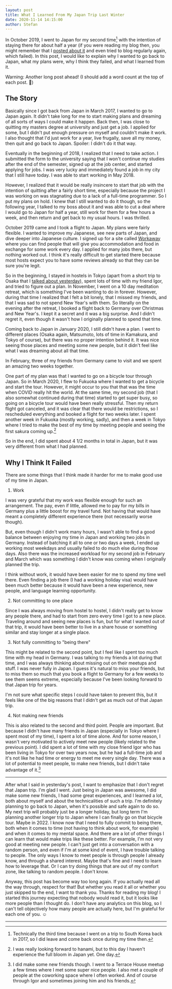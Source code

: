 ```yaml
---
layout: post
title: What I Learned From My Japan Trip Last Winter
date: 2020-11-14 14:15:00
author: Stefan
---
```


In October 2019, I went to Japan for my second time[^1] with the intention of staying there for about half a year (if you were reading my blog then, you might remember that I [posted about it](/2019/10/21/update021/) and even tried to blog regularly again, which failed). In this post, I would like to explain why I wanted to go back to Japan, what my plans were, why I think they failed, and what I learned from it.

Warning: Another long post ahead! (I should add a word count at the top of each post. 🤔)

## The Story

Basically since I got back from Japan in March 2017, I wanted to go to Japan again. It didn't take long for me to start making plans and dreaming of all sorts of ways I could make it happen. Back then, I was close to quitting my masters degree at university and just get a job. I applied for some, but I didn't put enough pressure on myself and couldn't make it work. I also thought that I'd just work for a year, live frugally, save all my money, then quit and go back to Japan. Spoiler: I didn't do it that way.

Eventually in the beginning of 2018, I realized that I need to take action. I submitted the form to the university saying that I won't continue my studies after the end of the semester, signed up at the job center, and started applying for jobs. I was very lucky and immediately found a job in my city that I still have today. I was able to start working in May 2018.

However, I realized that it would be really insincere to start that job with the intention of quitting after a fairly short time, especially because the project I was working on was stagnating due to a lack of a full-time programmer. So I put my plans on hold. I knew that I still wanted to do it though, so the following year, I talked to my boss about it and was able to cut a deal where I would go to Japan for half a year, still work for them for a few hours a week, and then return and get back to my usual hours. I was thrilled.

October 2019 came and I took a flight to Japan. My plans were fairly flexible. I wanted to improve my Japanese, see new parts of Japan, and dive deeper into Japanese culture. I signed up for a site called [Workaway](https://www.workaway.info) where you can find people that will give you accommodation and food in exchange for some work every day. I applied for many jobs there, but nothing worked out. I think it's really difficult to get started there because most hosts expect you to have some reviews already so that they can be sure you're legit.

So in the beginning, I stayed in hostels in Tokyo (apart from a short trip to Osaka that I [talked about yesterday](/2020/11/13/natsukashii/)), spent lots of time with my friend Igor, and tried to figure out a plan. In November, I went on a 10 day meditation retreat, which is something I've been wanting to do in forever. However, during that time I realized that I felt a bit lonely, that I missed my friends, and that I was sad to not spend New Year's with them. So literally on the evening after the retreat, I booked a flight back to Germany over Christmas and New Year's. I kept it a secret and it was a big surprise. And I didn't regret it, even though it wasn't how I originally planned to spend that time.

Coming back to Japan in January 2020, I still didn't have a plan. I went to different places (Osaka again, Matsumoto, lots of time in Kamakura, and Tokyo of course), but there was no proper intention behind it. It was nice seeing those places and meeting some new people, but it didn't feel like what I was dreaming about all that time.

In February, three of my friends from Germany came to visit and we spent an amazing two weeks together.

One part of my plan was that I wanted to go on a bicycle tour through Japan. So in March 2020, I flew to Fukuoka where I wanted to get a bicycle and start the tour. However, it might occur to you that that was the time when COVID really hit the world. At the same time, my second job (that I also somewhat continued during that time) started to get super busy, so going on a bicycle tour would have been really stressful. Then my return flight got canceled, and it was clear that there would be restrictions, so I rescheduled everything and booked a flight for two weeks later. I spent another week in Fukuoka (mostly working, sadly), and then a week in Tokyo where I tried to make the best of my time by meeting people and seeing the first sakura coming up.[^2]

So in the end, I did spent about 4 1/2 months in total in Japan, but it was very different from what I had planned.

## Why I Think It Failed
There are some things that I think made it harder for me to make good use of my time in Japan.

1. Work

I was very grateful that my work was flexible enough for such an arrangement. The pay, even if little, allowed me to pay for my bills in Germany plus a little boost for my travel fund. Not having that would have meant a completely different experience there (not necessarily worse though).

But, even though I didn't work many hours, I wasn't able to find a good balance between enjoying my time in Japan and working two jobs in Germany. Instead of batching it all to one or two days a week, I ended up working most weekdays and usually failed to do much else during those days. Also there was the increased workload for my second job in February and March which was something I didn't know was coming when I originally planned the trip.

I think without work, it would have been easier for me to spend my time well there. Even finding a job there (I had a working holiday visa) would have been much better because it would have been a new experience, new people, and language learning opportunity.

2. Not committing to one place

Since I was always moving from hostel to hostel, I didn't really get to know any people there, and had to start from zero every time I got to a new place. Traveling around and seeing new places is fun, but for what I wanted out of that trip, it would have been better to live in a share house or something similar and stay longer at a single place.

3. Not fully committing to "being there"

This might be related to the second point, but I feel like I spent too much time with my head in Germany. I was talking to my friends a lot during that time, and I was always thinking about missing out on their meetups and stuff. I was never fully in Japan. I guess it's natural to miss your friends, but to miss them so much that you book a flight to Germany for a few weeks to see them seems extreme, especially because I've been looking forward to that Japan trip for years.

I'm not sure what specific steps I could have taken to prevent this, but it feels like one of the big reasons that I didn't get as much out of that Japan trip.

4. Not making new friends

This is also related to the second and third point. People are important. But because I didn't have many friends in Japan (especially in Tokyo where I spent most of my time), I spent a lot of time alone. And for some reason, I wasn't very motivated to actively meet new people (likely related to the previous point). I did spent a lot of time with my close friend Igor who has been living in Tokyo for over two years now, but he had a full-time job and it's not like he had time or energy to meet me every single day. There was a lot of potential to meet people, to make new friends, but I didn't take advantage of it.[^3]

---

After what I said in yesterday's post, I want to emphasize that I don't regret that Japan trip. I'm glad I went. Just being in Japan was awesome, I did make some new friends, I had some great experiences, and I learned a lot, both about myself and about the technicalities of such a trip. I'm definitely planning to go back to Japan, when it's possible and safe again to do so. My next trip will probably just be a longer holiday, but long term I'm planning another longer trip to Japan where I can finally go on that bicycle tour. Maybe in 2022. I know now that I need to fully commit to being there, both when it comes to time (not having to think about work, for example) and when it comes to my mental space. And there are a lot of other things I can learn that would make trips like these better. For example, I'm not very good at meeting new people. I can't just get into a conversation with a random person, and even if I'm at some kind of event, I have trouble talking to people. The only ways I know to meet people is through people I already know, and through a shared interest. Maybe that's fine and I need to learn how to leverage that. Or I can try doing things that are out of my comfort zone, like talking to random people. I don't know.

Anyway, this post has become way too long again. If you actually read all the way through, respect for that! But whether you read it all or whether you just skipped to the end, I want to thank you. Thanks for reading my blog! I started this journey expecting that nobody would read it, but it looks like more people than I thought do. I don't have any analytics on this blog, so I can't tell objectively how many people are actually here, but I'm grateful for each one of you. ☺️

---
[^1]: Technically the third time because I went on a trip to South Korea back in 2017, so I did leave and come back once during my time then.
[^2]: I was really looking forward to hanami, but to this day I haven't experience the full bloom in Japan yet. One day.
[^3]: I did make some new friends though. I went to a Terrace House meetup a few times where I met some super nice people. I also met a couple of people at the coworking space where I often worked. And of course through Igor and sometimes joining him and his friends.
